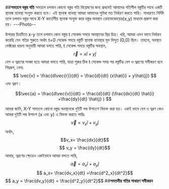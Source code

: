 


##**সমতলে বস্তুর গতি**
 সমতলে চলমান কোনো বস্তুর গতি বিশ্লেষণের জন্য প্রথমেই আমাদের গতিশীল বস্তুটির সাথে একটি স্থানাঙ্ক ব্যাবস্থা সংযুক্ত করতে হবে। এই স্থানাঙ্ক ব্যাবস্থা আমরা আমাদের সুবিধা মত নির্ধারণ করতে পারি। সাধারণত নির্দিষ্ট 
 তলে চলমান বস্তুর সাথে X-Y কার্তেসীয় স্থানাঙ্ক সংযুক্ত করে বস্তুর অবস্থান ক্রোমোজোড়ের(x,y) মাধ্যমে প্রকাশ করা হয়। 
 ---Photo--
 
  উপরের চিত্রটিতে x-y তলে চলমান কোন বস্তুর t সেকেন্ড সময়ে অবস্থানের স্থির চিত্র। ধরি, আমরা এমন ভাবে নির্ধারন করেছি যেন গতির শুরুতে অর্থাৎ t=0 সেকেন্ড সময়ে বস্তুটি স্থানাঙ্ক ব্যাবস্থার  মূল বিন্দুত
(0,0)  ছিল। তাহলে, অবস্থান ভেক্টরের ধারনা অনুযায়ী আমরা বলতে পারি, t সেকেন্ড সময়ে বস্তুটির অবস্থান,
$$ \vec{r} = x\hat{i} + y\hat{j} $$
বেগ ও ত্বরণের সংজ্ঞা হতে আমরা বলতে পারি, যাত্রা শুরুর ঠিক t সেকেন্ড সময় পর বস্তুটির বেগ ও ত্বরণের সমীকরণ হবে নিম্নরূপ,
বেগঃ
$$ \vec{v} = \frac{d\vec{r}}{dt} = \frac{d}{dt} (x\hat{i} + y\hat{j}) $$
 এবং ত্বরণ :
 
 $$\vec{a} = \frac{d\vec{v}}{dt} = \frac{d}{dt} (\frac{dx}{dt} \hat{i} +\frac{dy}{dt} \hat{j} ) $$
 
  আমরা জানি, X-Y সমতলে কোনো বস্তুর অবস্থানকে দুইটি লম্ব উপাংশে বিভক্ত করা হয়। একই ভাবে বেগ ও ত্বরণ কেও আমরা দুইটি লম্ব উপাংশ (x এবং y)  এ বিভক্ত করতে পারিঃ
   $$ \vec{v} = v_x\hat{i} + v_y\hat{j}$$ 
    অর্থাৎ, $$v_x= \frac{dx}{dt}$$
           $$ v_y = \frac{dy}{dt}$$
    আবার, ত্বরণের ক্ষে্ত্রেও একইভাবে আমরা বলতে পারি, 
           $$ \vec{a} = a_x\hat{i} + a_y\hat{j} $$
           $$ a_x= \frac{dv_x}{dt} =\frac{d^2_x}{dt^2}$$
           $$ a_y = \frac(dv_y}{dt} = \frac{d^2_y}{dt^2}$$
##**সমতলীয় গতির সাধারণ সমীকরন**

 

 
 
